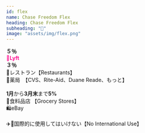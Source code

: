 ```yaml
---
id: flex
name: Chase Freedom Flex
heading: Chase Freedom Flex
subheading: "📅"
image: "assets/img/flex.png"
---
```

<strong>５％</strong><br />
<span style="color: deeppink"><strong>🚕Lyft</strong></span><br />
<strong>３％</strong><br />
🍔レストラン【Restaurants】<br />
💊薬局　【CVS、Rite-Aid、Duane Reade、もっと】 <br />
<br />
<strong>1月</strong>から<strong>3月末</strong>まで<strong>5%</strong> <br />
🛒食料品店 【Grocery Stores】　<br />
🛍eBay <br />
<br />
✈️🚫国際的に使用してはいけない【No International Use】

<!-- 💸ペイパル 【PayPal】　<br /> -->
<!-- 🏬ワル・マート 【Walmart】　<br /> -->

<!-- ⛽ガソリンスタンド 【Gas Stations】　<br /> -->
<!-- 🔨ホームセンター 【Home Improvement Stores】 <br /> -->

<!-- 🏬卸売クラブ【Warehouse Clubs】 <br /> -->
<!-- 📱電話サービス【Simple Mobile, Optimum】 <br /> -->
<!-- 🎵ストリーミングサービス【Spotify, Netflix, Apple Music】 <br /> -->

<!-- 🤸ジムとフィットネスクラブ 【Gym & Fitness Memberships】 <br /> -->

<!-- 🏬デパート 【Department Stores】　<br /> -->
<!-- 🏦チェース・ペイ・アプリ 【Chase Pay】　<br /> -->

<!-- 🉑アマゾン 【Amazon】<br /> -->
<!-- 🛒ホール・フーヅ 【Whole Foods】<br /> -->


<!-- 📱電話サービス【Simple Mobile, Optimum】 <br /> -->

<!-- <strong>7月</strong>から<strong>9月</strong>まで<strong>5%</strong> <br /> -->
<!-- ⛽ガソリンスタンド 【Gas Stations】　<br /> -->

<!-- 🔨ホームセンター 【Home Improvement Stores】 <br /> -->

<!-- 💊薬局　【CVS、Rite-Aid、Duane Reade、もっと】 <br /> -->
<!-- 💰通行料金　【Tolls】 -->
